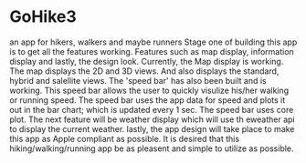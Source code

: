 # GoHike3
an app for hikers, walkers and maybe runners
Stage one of building this app is to get all the features working. Features such as map display, information display and lastly, the design look.
Currently, the Map display is working. The map displays the 2D and 3D views. And also displays the standard, hybrid and salellite views.
The 'speed bar' has also been built and is working. This speed bar allows the user to quickly visulize his/her walking or running speed. The speed bar uses the app data for speed and plots it out in the bar chart; which is updated every 1 sec. The speed bar uses core plot.
The next feature will be weather display which will use th eweather api to display the current weather.
lastly, the app design will take place to make this app as Apple compliant as possible. It is desired that this hiking/walking/running app be as pleasent and simple to utilize as possible.
